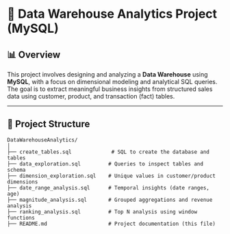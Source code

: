 # 🧠 Data Warehouse Analytics Project (MySQL)

## 📊 Overview

This project involves designing and analyzing a **Data Warehouse** using **MySQL**, with a focus on dimensional modeling and analytical SQL queries. The goal is to extract meaningful business insights from structured sales data using customer, product, and transaction (fact) tables.

---

## 📁 Project Structure

```plaintext
DataWarehouseAnalytics/
│
├── create_tables.sql             # SQL to create the database and tables
├── data_exploration.sql         # Queries to inspect tables and schema
├── dimension_exploration.sql    # Unique values in customer/product dimensions
├── date_range_analysis.sql      # Temporal insights (date ranges, age)
├── magnitude_analysis.sql       # Grouped aggregations and revenue analysis
├── ranking_analysis.sql         # Top N analysis using window functions
├── README.md                    # Project documentation (this file)
